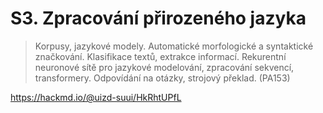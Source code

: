 # S3. Zpracování přirozeného jazyka

> Korpusy, jazykové modely. Automatické morfologické a syntaktické značkování. Klasifikace textů, extrakce informací. Rekurentní neuronové sítě pro jazykové modelování, zpracování sekvencí, transformery. Odpovídání na otázky, strojový překlad. (PA153)

https://hackmd.io/@uizd-suui/HkRhtUPfL
